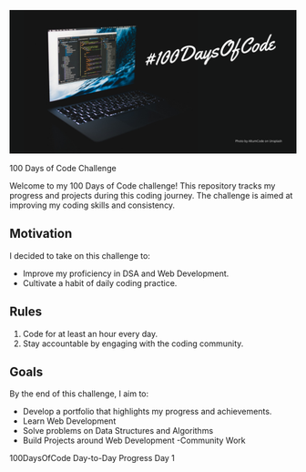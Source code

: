 ![ 100-Days-of-Code](https://github.com/VanshikaOmer/100-Days-of-Code/blob/main/%23100DaysOfCode%20-%20Dark%20design.png
)

 100 Days of Code Challenge

Welcome to my 100 Days of Code challenge! This repository tracks my progress and projects during this coding journey. The challenge is aimed at improving my coding skills and consistency.

## Motivation
I decided to take on this challenge to:
- Improve my proficiency in DSA and Web Development.
- Cultivate a habit of daily coding practice.

## Rules
1. Code for at least an hour every day.
4. Stay accountable by engaging with the coding community.

## Goals
By the end of this challenge, I aim to:
- Develop a portfolio that highlights my progress and achievements.
- Learn Web Development
- Solve problems on Data Structures and Algorithms
- Build Projects around Web Development
 -Community Work

100DaysOfCode Day-to-Day Progress
Day 1




